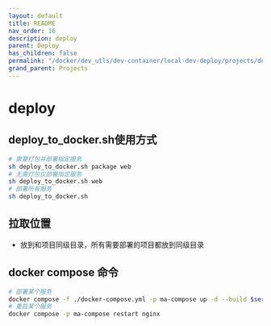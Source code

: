 ```yaml
---
layout: default
title: README
nav_order: 16
description: deploy
parent: Deploy
has_children: false
permalink: "/docker/dev_utls/dev-container/local-dev-deploy/projects/deploy/readme/"
grand_parent: Projects
---
```


# deploy

## deploy_to_docker.sh使用方式

```bash
# 需要打包并部署指定服务
sh deploy_to_docker.sh package web
# 无需打包仅部署指定服务
sh deploy_to_docker.sh web
# 部署所有服务
sh deploy_to_docker.sh
```

## 拉取位置

- 放到和项目同级目录，所有需要部署的项目都放到同级目录

## docker compose 命令

```bash
# 部署某个服务
docker compose -f ./docker-compose.yml -p ma-compose up -d --build $service_name
# 重启某个服务
docker compose -p ma-compose restart nginx
```
